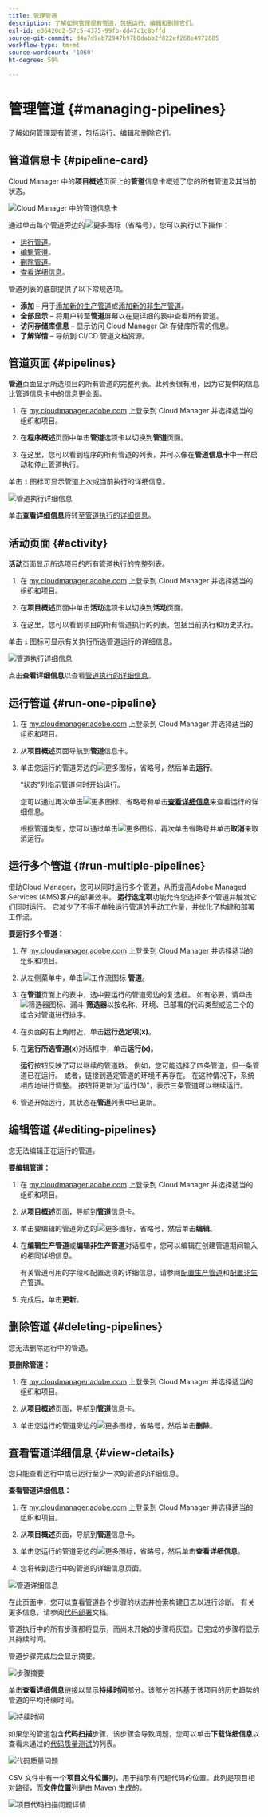 ```yaml
---
title: 管理管道
description: 了解如何管理现有管道，包括运行、编辑和删除它们。
exl-id: e36420d2-57c5-4375-99fb-dd47c1c8bffd
source-git-commit: d4a7d9ab72947b97b0dabb2f822ef268e4972685
workflow-type: tm+mt
source-wordcount: '1060'
ht-degree: 59%

---
```



# 管理管道 {#managing-pipelines}

了解如何管理现有管道，包括运行、编辑和删除它们。

## 管道信息卡 {#pipeline-card}

Cloud Manager 中的&#x200B;**项目概述**&#x200B;页面上的&#x200B;**管道**&#x200B;信息卡概述了您的所有管道及其当前状态。

![Cloud Manager 中的管道信息卡](/help/assets/configure-pipelines/pipelines-card.png)

通过单击每个管道旁边的![更多图标（省略号](https://spectrum.adobe.com/static/icons/workflow_18/Smock_More_18_N.svg)），您可以执行以下操作：

* [运行管道](#running-pipelines)。
* [编辑管道](#editing-pipelines)。
* [删除管道](#deleting-pipelines)。
* [查看详细信息](#view-details)。

管道列表的底部提供了以下常规选项。

* **添加** – 用于[添加新的生产管道](/help/using/production-pipelines.md)或[添加新的非生产管道](/help/using/non-production-pipelines.md)。
* **全部显示** – 将用户转至&#x200B;**管道**&#x200B;屏幕以在更详细的表中查看所有管道。
* **访问存储库信息** – 显示访问 Cloud Manager Git 存储库所需的信息。
* **了解详情** – 导航到 CI/CD 管道文档资源。

## 管道页面 {#pipelines}

**管道**&#x200B;页面显示所选项目的所有管道的完整列表。此列表很有用，因为它提供的信息比[管道信息卡](#pipeline-card)中的信息更全面。

1. 在 [my.cloudmanager.adobe.com](https://my.cloudmanager.adobe.com/) 上登录到 Cloud Manager 并选择适当的组织和项目。

1. 在&#x200B;**程序概述**&#x200B;页面中单击&#x200B;**管道**&#x200B;选项卡以切换到&#x200B;**管道**&#x200B;页面。

1. 在这里，您可以看到程序的所有管道的列表，并可以像在&#x200B;**管道信息卡**&#x200B;中一样启动和停止管道执行。

单击 `i` 图标可显示管道上次或当前执行的详细信息。

![管道执行详细信息](/help/assets/configure-pipelines/pipeline-status.png)

单击&#x200B;**查看详细信息**&#x200B;将转至[管道执行的详细信息](#view-details)。

## 活动页面 {#activity}

**活动**&#x200B;页面显示所选项目的所有管道执行的完整列表。

1. 在 [my.cloudmanager.adobe.com](https://my.cloudmanager.adobe.com/) 上登录到 Cloud Manager 并选择适当的组织和项目。

1. 在&#x200B;**项目概述**&#x200B;页面中单击&#x200B;**活动**&#x200B;选项卡以切换到&#x200B;**活动**&#x200B;页面。

1. 在这里，您可以看到项目的所有管道执行的列表，包括当前执行和历史执行。

单击 `i` 图标可显示有关执行所选管道运行的详细信息。

![管道执行详细信息](/help/assets/configure-pipelines/pipeline-activity.png)

点击&#x200B;**查看详细信息**&#x200B;以查看[管道执行的详细信息](#view-details)。

## 运行管道 {#run-one-pipeline}

1. 在 [my.cloudmanager.adobe.com](https://my.cloudmanager.adobe.com/) 上登录到 Cloud Manager 并选择适当的组织和项目。
1. 从&#x200B;**项目概述**&#x200B;页面导航到&#x200B;**管道**&#x200B;信息卡。
1. 单击您运行的管道旁边的![更多图标，省略号](https://spectrum.adobe.com/static/icons/workflow_18/Smock_More_18_N.svg)，然后单击&#x200B;**运行**。

   “状态”列指示管道何时开始运行。

   您可以通过再次单击![更多图标、省略号](https://spectrum.adobe.com/static/icons/workflow_18/Smock_More_18_N.svg)和单击&#x200B;**[查看详细信息](#view-details)**&#x200B;来查看运行的详细信息。

   根据管道类型，您可以通过单击![更多图标，再次单击省略号](https://spectrum.adobe.com/static/icons/workflow_18/Smock_More_18_N.svg)并单击&#x200B;**取消**&#x200B;来取消运行。

## 运行多个管道 {#run-multiple-pipelines}

借助Cloud Manager，您可以同时运行多个管道，从而提高Adobe Managed Services (AMS)客户的部署效率。 **运行选定项**&#x200B;功能允许您选择多个管道并触发它们同时运行。 它减少了不得不单独运行管道的手动工作量，并优化了构建和部署工作流。

**要运行多个管道：**

1. 在 [my.cloudmanager.adobe.com](https://my.cloudmanager.adobe.com/) 上登录到 Cloud Manager 并选择适当的组织和项目。
1. 从左侧菜单中，单击![工作流图标](https://spectrum.adobe.com/static/icons/workflow_18/Smock_Workflow_18_N.svg) **管道**。
1. 在&#x200B;**管道**&#x200B;页面上的表中，选中要运行的管道旁边的复选框。
如有必要，请单击![筛选器图标、漏斗](https://spectrum.adobe.com/static/icons/workflow_18/Smock_Filter_18_N.svg) **筛选器**&#x200B;以按名称、环境、已部署的代码类型或这三个的组合对管道进行排序。
1. 在页面的右上角附近，单击&#x200B;**运行选定项(x)**。
1. 在&#x200B;**运行所选管道(x)**&#x200B;对话框中，单击&#x200B;**运行(x)**。

   **运行**&#x200B;按钮反映了可以继续的管道数。 例如，您可能选择了四条管道，但一条管道已在运行。 或者，链接到选定管道的环境不再存在。 在这种情况下，系统相应地进行调整。 按钮将更新为“运行(3)”，表示三条管道可以继续运行。

1. 管道开始运行，其状态在&#x200B;**管道**&#x200B;列表中已更新。

## 编辑管道 {#editing-pipelines}

您无法编辑正在运行的管道。

**要编辑管道：**

1. 在 [my.cloudmanager.adobe.com](https://my.cloudmanager.adobe.com/) 上登录到 Cloud Manager 并选择适当的组织和项目。

1. 从&#x200B;**项目概述**&#x200B;页面，导航到&#x200B;**管道**&#x200B;信息卡。

1. 单击要编辑的管道旁边的![更多图标，省略号](https://spectrum.adobe.com/static/icons/workflow_18/Smock_More_18_N.svg)，然后单击&#x200B;**编辑**。

1. 在&#x200B;**编辑生产管道**&#x200B;或&#x200B;**编辑非生产管道**&#x200B;对话框中，您可以编辑在创建管道期间输入的相同详细信息。

   有关管道可用的字段和配置选项的详细信息，请参阅[配置生产管道](/help/using/production-pipelines.md)和[配置非生产管道](/help/using/non-production-pipelines.md)。

1. 完成后，单击&#x200B;**更新**。

## 删除管道 {#deleting-pipelines}

您无法删除运行中的管道。

**要删除管道：**

1. 在 [my.cloudmanager.adobe.com](https://my.cloudmanager.adobe.com/) 上登录到 Cloud Manager 并选择适当的组织和项目。

1. 从&#x200B;**项目概述**&#x200B;页面，导航到&#x200B;**管道**&#x200B;信息卡。

1. 单击您运行的管道旁边的![更多图标，省略号](https://spectrum.adobe.com/static/icons/workflow_18/Smock_More_18_N.svg)，然后单击&#x200B;**删除**。


## 查看管道详细信息 {#view-details}

您只能查看运行中或已运行至少一次的管道的详细信息。

**查看管道详细信息：**

1. 在 [my.cloudmanager.adobe.com](https://my.cloudmanager.adobe.com/) 上登录到 Cloud Manager 并选择适当的组织和项目。

1. 从&#x200B;**项目概述**&#x200B;页面，导航到&#x200B;**管道**&#x200B;信息卡。

1. 单击您运行的管道旁边的![更多图标，省略号](https://spectrum.adobe.com/static/icons/workflow_18/Smock_More_18_N.svg)，然后单击&#x200B;**查看详细信息**。

1. 您将转到运行中的管道的详细信息页面。

![管道详细信息](/help/assets/configure-pipelines/pipeline-running-details.png)

在此页面中，您可以查看管道各个步骤的状态并检索构建日志以进行诊断。 有关更多信息，请参阅[代码部署](/help/using/code-deployment.md)文档。

管道执行中的所有步骤都将显示，而尚未开始的步骤将灰显。已完成的步骤将显示其持续时间。

管道步骤完成后会显示摘要。

![步骤摘要](/help/assets/configure-pipelines/pipeline-step.png)

单击&#x200B;**查看详细信息**&#x200B;链接以显示&#x200B;**持续时间**&#x200B;部分。该部分包括基于该项目的历史趋势的管道的平均持续时间。

![持续时间](/help/assets/configure-pipelines/duration.png)

如果您的管道包含&#x200B;**代码扫描**&#x200B;步骤，该步骤会导致问题，您可以单击&#x200B;**下载详细信息**&#x200B;以查看未通过的[代码质量测试](/help/using/code-quality-testing.md)的列表。

![代码质量问题](assets/managing-pipelines-code-quality-issues.png)

CSV 文件中有一个&#x200B;**项目文件位置**&#x200B;列，用于指示有问题代码的位置。此列是项目相对路径，而&#x200B;**文件位置**&#x200B;列是由 Maven 生成的。

![项目代码扫描问题详情](assets/managing-pipelines-code-quality-details.png)
